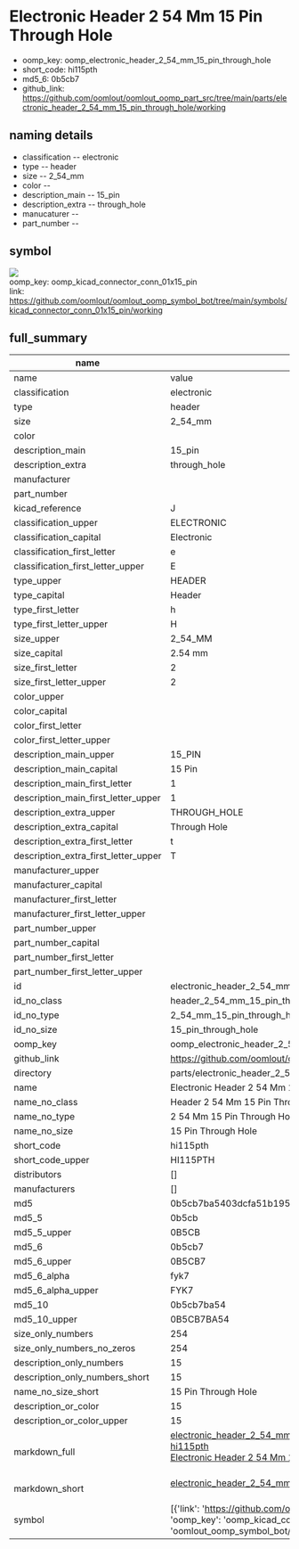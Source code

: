 # Electronic Header 2 54 Mm 15 Pin Through Hole

  
* oomp_key: oomp_electronic_header_2_54_mm_15_pin_through_hole 
* short_code: hi115pth
* md5_6: 0b5cb7  
* github_link: https://github.com/oomlout/oomlout_oomp_part_src/tree/main/parts/electronic_header_2_54_mm_15_pin_through_hole/working  
## naming details
* classification -- electronic
* type -- header
* size -- 2_54_mm
* color -- 
* description_main -- 15_pin
* description_extra -- through_hole
* manucaturer -- 
* part_number -- 



## symbol

![](symbol/{index}/working/working_600.png)  
oomp_key: oomp_kicad_connector_conn_01x15_pin  
link: https://github.com/oomlout/oomlout_oomp_symbol_bot/tree/main/symbols/kicad_connector_conn_01x15_pin/working  


## full_summary
| name | value | 
| --- | --- | 
| name | value | 
| classification | electronic | 
| type | header | 
| size | 2_54_mm | 
| color |  | 
| description_main | 15_pin | 
| description_extra | through_hole | 
| manufacturer |  | 
| part_number |  | 
| kicad_reference | J | 
| classification_upper | ELECTRONIC | 
| classification_capital | Electronic | 
| classification_first_letter | e | 
| classification_first_letter_upper | E | 
| type_upper | HEADER | 
| type_capital | Header | 
| type_first_letter | h | 
| type_first_letter_upper | H | 
| size_upper | 2_54_MM | 
| size_capital | 2.54 mm | 
| size_first_letter | 2 | 
| size_first_letter_upper | 2 | 
| color_upper |  | 
| color_capital |  | 
| color_first_letter |  | 
| color_first_letter_upper |  | 
| description_main_upper | 15_PIN | 
| description_main_capital | 15 Pin | 
| description_main_first_letter | 1 | 
| description_main_first_letter_upper | 1 | 
| description_extra_upper | THROUGH_HOLE | 
| description_extra_capital | Through Hole | 
| description_extra_first_letter | t | 
| description_extra_first_letter_upper | T | 
| manufacturer_upper |  | 
| manufacturer_capital |  | 
| manufacturer_first_letter |  | 
| manufacturer_first_letter_upper |  | 
| part_number_upper |  | 
| part_number_capital |  | 
| part_number_first_letter |  | 
| part_number_first_letter_upper |  | 
| id | electronic_header_2_54_mm_15_pin_through_hole | 
| id_no_class | header_2_54_mm_15_pin_through_hole | 
| id_no_type | 2_54_mm_15_pin_through_hole | 
| id_no_size | 15_pin_through_hole | 
| oomp_key | oomp_electronic_header_2_54_mm_15_pin_through_hole | 
| github_link | https://github.com/oomlout/oomlout_oomp_part_src/tree/main/parts/electronic_header_2_54_mm_15_pin_through_hole/working | 
| directory | parts/electronic_header_2_54_mm_15_pin_through_hole | 
| name | Electronic Header 2 54 Mm 15 Pin Through Hole | 
| name_no_class | Header 2 54 Mm 15 Pin Through Hole | 
| name_no_type | 2 54 Mm 15 Pin Through Hole | 
| name_no_size | 15 Pin Through Hole | 
| short_code | hi115pth | 
| short_code_upper | HI115PTH | 
| distributors | [] | 
| manufacturers | [] | 
| md5 | 0b5cb7ba5403dcfa51b1952b6db045e8 | 
| md5_5 | 0b5cb | 
| md5_5_upper | 0B5CB | 
| md5_6 | 0b5cb7 | 
| md5_6_upper | 0B5CB7 | 
| md5_6_alpha | fyk7 | 
| md5_6_alpha_upper | FYK7 | 
| md5_10 | 0b5cb7ba54 | 
| md5_10_upper | 0B5CB7BA54 | 
| size_only_numbers | 254 | 
| size_only_numbers_no_zeros | 254 | 
| description_only_numbers | 15 | 
| description_only_numbers_short | 15 | 
| name_no_size_short | 15 Pin Through Hole | 
| description_or_color | 15 | 
| description_or_color_upper | 15 | 
| markdown_full | [electronic_header_2_54_mm_15_pin_through_hole](https://github.com/oomlout/oomlout_oomp_part_src/tree/main/parts/electronic_header_2_54_mm_15_pin_through_hole/working)<br>[hi115pth](https://github.com/oomlout/oomlout_oomp_part_src/tree/main/parts/electronic_header_2_54_mm_15_pin_through_hole/working)<br>[Electronic Header 2 54 Mm 15 Pin Through Hole](https://github.com/oomlout/oomlout_oomp_part_src/tree/main/parts/electronic_header_2_54_mm_15_pin_through_hole/working)<br><br> | 
| markdown_short | [electronic_header_2_54_mm_15_pin_through_hole](https://github.com/oomlout/oomlout_oomp_part_src/tree/main/parts/electronic_header_2_54_mm_15_pin_through_hole/working)<br><br> | 
| symbol | [{'link': 'https://github.com/oomlout/oomlout_oomp_symbol_bot/tree/main/symbols/kicad_connector_conn_01x15_pin', 'oomp_key': 'oomp_kicad_connector_conn_01x15_pin', 'directory': 'oomlout_oomp_symbol_bot/symbols/kicad_connector_conn_01x15_pin//working/working.kicad_sym', 'index': 0}] | 
